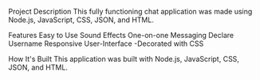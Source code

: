 Project Description
This fully functioning chat application was made using Node.js, JavaScript, CSS, JSON, and HTML.

Features
Easy to Use
Sound Effects
One-on-one Messaging
Declare Username
Responsive User-Interface
-Decorated with CSS

How It's Built
This application was built with Node.js, JavaScript, CSS, JSON, and HTML.

